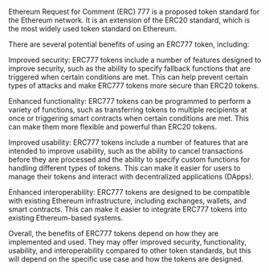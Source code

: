 Ethereum Request for Comment (ERC) 777 is a proposed token standard for the Ethereum network. It is an extension of the ERC20 standard, which is the most widely used token standard on Ethereum.

There are several potential benefits of using an ERC777 token, including:

Improved security: ERC777 tokens include a number of features designed to improve security, such as the ability to specify fallback functions that are triggered when certain conditions are met. This can help prevent certain types of attacks and make ERC777 tokens more secure than ERC20 tokens.

Enhanced functionality: ERC777 tokens can be programmed to perform a variety of functions, such as transferring tokens to multiple recipients at once or triggering smart contracts when certain conditions are met. This can make them more flexible and powerful than ERC20 tokens.

Improved usability: ERC777 tokens include a number of features that are intended to improve usability, such as the ability to cancel transactions before they are processed and the ability to specify custom functions for handling different types of tokens. This can make it easier for users to manage their tokens and interact with decentralized applications (DApps).

Enhanced interoperability: ERC777 tokens are designed to be compatible with existing Ethereum infrastructure, including exchanges, wallets, and smart contracts. This can make it easier to integrate ERC777 tokens into existing Ethereum-based systems.

Overall, the benefits of ERC777 tokens depend on how they are implemented and used. They may offer improved security, functionality, usability, and interoperability compared to other token standards, but this will depend on the specific use case and how the tokens are designed.
